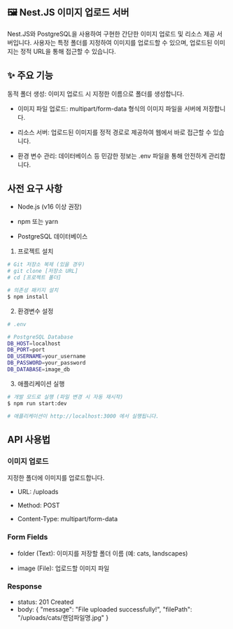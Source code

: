 ## 🖼️ Nest.JS 이미지 업로드 서버

Nest.JS와 PostgreSQL을 사용하여 구현한 간단한 이미지 업로드 및 리소스 제공 서버입니다. 사용자는 특정 폴더를 지정하여 이미지를 업로드할 수 있으며, 업로드된 이미지는 정적 URL을 통해 접근할 수 있습니다.

## ✨ 주요 기능
동적 폴더 생성: 이미지 업로드 시 지정한 이름으로 폴더를 생성합니다.

- 이미지 파일 업로드: multipart/form-data 형식의 이미지 파일을 서버에 저장합니다.

- 리소스 서버: 업로드된 이미지를 정적 경로로 제공하여 웹에서 바로 접근할 수 있습니다.

- 환경 변수 관리: 데이터베이스 등 민감한 정보는 .env 파일을 통해 안전하게 관리합니다.

## 사전 요구 사항

- Node.js (v16 이상 권장)

- npm 또는 yarn

- PostgreSQL 데이터베이스

1. 프로젝트 설치

```bash
# Git 저장소 복제 (있을 경우)
# git clone [저장소 URL]
# cd [프로젝트 폴더]

# 의존성 패키지 설치
$ npm install
```

2. 환경변수 설정

```bash
# .env

# PostgreSQL Database
DB_HOST=localhost
DB_PORT=port
DB_USERNAME=your_username
DB_PASSWORD=your_password
DB_DATABASE=image_db
```

3. 애플리케이션 실행

```bash
# 개발 모드로 실행 (파일 변경 시 자동 재시작)
$ npm run start:dev

# 애플리케이션이 http://localhost:3000 에서 실행됩니다.
```

## API 사용법

### 이미지 업로드
지정한 폴더에 이미지를 업로드합니다.

- URL: /uploads

- Method: POST

- Content-Type: multipart/form-data

### Form Fields
- folder (Text): 이미지를 저장할 폴더 이름 (예: cats, landscapes)

- image (File): 업로드할 이미지 파일

### Response
- status: 201 Created
- body:
  {
  "message": "File uploaded successfully!",
  "filePath": "/uploads/cats/랜덤파일명.jpg"
  }
